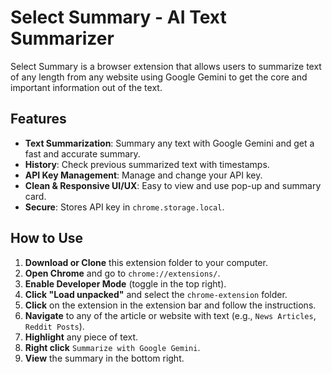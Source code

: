 # Select Summary - AI Text Summarizer

Select Summary is a browser extension that allows users to summarize text of any length from any website using Google Gemini to get the core and important information out of the text. 

## Features
- **Text Summarization**: Summary any text with Google Gemini and get a fast and accurate summary.
- **History**: Check previous summarized text with timestamps.
- **API Key Management**: Manage and change your API key.
- **Clean & Responsive UI/UX**: Easy to view and use pop-up and summary card.
- **Secure**: Stores API key in `chrome.storage.local`.

## How to Use
1. **Download or Clone** this extension folder to your computer.
2. **Open Chrome** and go to `chrome://extensions/`.
3. **Enable Developer Mode** (toggle in the top right).
4. **Click "Load unpacked"** and select the `chrome-extension` folder.
5. **Click** on the extension in the extension bar and follow the instructions.
6. **Navigate** to any of the article or website with text (e.g., `News Articles`, `Reddit Posts`).
7. **Highlight** any piece of text.
8. **Right click** `Summarize with Google Gemini`.
9. **View** the summary in the bottom right.
